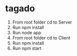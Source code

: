 # tagado
1. From root folder cd to Server
2. Run npm install
3. Run node app
4. From root folder cd to Client
5. Run npm install
6. Run npm start
